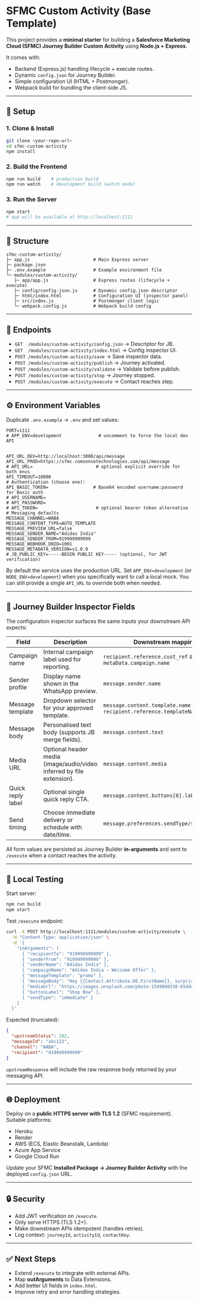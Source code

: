 # SFMC Custom Activity (Base Template)

This project provides a **minimal starter** for building a **Salesforce Marketing Cloud (SFMC) Journey Builder Custom Activity** using **Node.js + Express**.

It comes with:
- Backend (Express.js) handling lifecycle + execute routes.
- Dynamic `config.json` for Journey Builder.
- Simple configuration UI (HTML + Postmonger).
- Webpack build for bundling the client-side JS.

---

## 🚀 Setup

### 1. Clone & Install
```bash
git clone <your-repo-url>
cd sfmc-custom-activity
npm install
```

### 2. Build the Frontend
```bash
npm run build    # production build
npm run watch    # development build (watch mode)
```

### 3. Run the Server
```bash
npm start
# app will be available at http://localhost:1111
```

---

## 📂 Structure

```
sfmc-custom-activity/
├─ app.js                        # Main Express server
├─ package.json
├─ .env.example                  # Example environment file
└─ modules/custom-activity/
   ├─ app/app.js                 # Express routes (lifecycle + execute)
   ├─ config/config-json.js      # Dynamic config.json descriptor
   ├─ html/index.html            # Configuration UI (inspector panel)
   ├─ src/index.js               # Postmonger client logic
   └─ webpack.config.js          # Webpack build config
```

---

## 🔑 Endpoints

- `GET  /modules/custom-activity/config.json` → Descriptor for JB.
- `GET  /modules/custom-activity/index.html` → Config inspector UI.
- `POST /modules/custom-activity/save` → Save inspector data.
- `POST /modules/custom-activity/publish` → Journey activated.
- `POST /modules/custom-activity/validate` → Validate before publish.
- `POST /modules/custom-activity/stop` → Journey stopped.
- `POST /modules/custom-activity/execute` → Contact reaches step.

---

## ⚙️ Environment Variables

Duplicate `.env.example` → `.env` and set values:

```
PORT=1111
# APP_ENV=development              # uncomment to force the local dev API


API_URL_DEV=http://localhost:3000/api/message
API_URL_PROD=https://sfmc.comsensetechnologies.com/api/message
# API_URL=                        # optional explicit override for both envs
API_TIMEOUT=10000
# Authentication (choose one):
API_BASIC_TOKEN=                 # Base64 encoded username:password for Basic auth
# API_USERNAME=
# API_PASSWORD=
# API_TOKEN=                      # optional bearer token alternative
# Messaging defaults
MESSAGE_CHANNEL=WABA
MESSAGE_CONTENT_TYPE=AUTO_TEMPLATE
MESSAGE_PREVIEW_URL=false
MESSAGE_SENDER_NAME="Adidas India"
MESSAGE_SENDER_FROM=919999999999
MESSAGE_WEBHOOK_DNID=1001
MESSAGE_METADATA_VERSION=v1.0.9
# JB_PUBLIC_KEY=-----BEGIN PUBLIC KEY----- (optional, for JWT verification)
```


By default the service uses the production URL. Set `APP_ENV=development` (or `NODE_ENV=development`) when you specifically want to call a local mock. You can still provide a single `API_URL` to override both when needed.


---

## 🧱 Journey Builder Inspector Fields

The configuration inspector surfaces the same inputs your downstream API expects:

| Field | Description | Downstream mapping |
| ----- | ----------- | ------------------ |
| Campaign name | Internal campaign label used for reporting. | `recipient.reference.cust_ref` and `metaData.campaign.name` |
| Sender profile | Display name shown in the WhatsApp preview. | `message.sender.name` |
| Message template | Dropdown selector for your approved template. | `message.content.template.name` and `recipient.reference.templateName` |
| Message body | Personalised text body (supports JB merge fields). | `message.content.text` |
| Media URL | Optional header media (image/audio/video inferred by file extension). | `message.content.media` |
| Quick reply label | Optional single quick reply CTA. | `message.content.buttons[0].label` |
| Send timing | Choose immediate delivery or schedule with date/time. | `message.preferences.sendType/sendSchedule` |

All form values are persisted as Journey Builder **in-arguments** and sent to `/execute` when a contact reaches the activity.

---

## 🧪 Local Testing

Start server:
```bash
npm run build
npm start
```

Test `/execute` endpoint:
```bash
curl -X POST http://localhost:1111/modules/custom-activity/execute \
  -H "Content-Type: application/json" \
  -d '{
    "inArguments": [
      { "recipientTo": "919999999999" },
      { "senderFrom": "919999999999" },
      { "senderName": "Adidas India" },
      { "campaignName": "Adidas India – Welcome Offer" },
      { "messageTemplate": "promo" },
      { "messageBody": "Hey {{Contact.Attribute.DE.FirstName}}, surprise! Enjoy 60% off on your next purchase with code WELCOME60." },
      { "mediaUrl": "https://images.unsplash.com/photo-1549880338-65ddcdfd017b" },
      { "buttonLabel": "Shop Now" },
      { "sendType": "immediate" }
    ]
  }'
```

Expected (truncated):
```json
{
  "upstreamStatus": 202,
  "messageId": "abc123",
  "channel": "WABA",
  "recipient": "919999999999"
}
```

`upstreamResponse` will include the raw response body returned by your messaging API.

---

## 🌐 Deployment

Deploy on a **public HTTPS server with TLS 1.2** (SFMC requirement). Suitable platforms:
- Heroku
- Render
- AWS (ECS, Elastic Beanstalk, Lambda)
- Azure App Service
- Google Cloud Run

Update your SFMC **Installed Package → Journey Builder Activity** with the deployed `config.json` URL.

---

## 🔒 Security

- Add JWT verification on `/execute`.
- Only serve HTTPS (TLS 1.2+).
- Make downstream APIs idempotent (handles retries).
- Log context: `journeyId`, `activityId`, `contactKey`.

---

## ✅ Next Steps

- Extend `/execute` to integrate with external APIs.
- Map **outArguments** to Data Extensions.
- Add better UI fields in `index.html`.
- Improve retry and error handling strategies.

